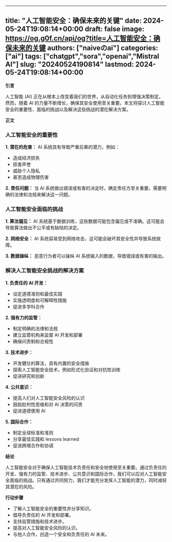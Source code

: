 
---
title: "人工智能安全：确保未来的关键"
date: 2024-05-24T19:08:14+00:00
draft: false
image: https://og.g0f.cn/api/og?title=人工智能安全：确保未来的关键
authors: ["naiveのai"]
categories: ["ai"]
tags: ["chatgpt","sora","openai","Mistral AI"]
slug: "20240524190814"
lastmod: 2024-05-24T19:08:14+00:00
---
**引言**

人工智能 (AI) 正在从根本上改变着我们的世界，从自动化任务到增强决策制定。然而，随着 AI 的力量不断增长，确保其安全使用至关重要。本文将探讨人工智能安全的重要性、面临的挑战以及解决这些挑战的潜在解决方案。

**正文**

### 人工智能安全的重要性

**1. 潜在的危害：**
AI 系统具有导致严重后果的潜力，例如：
* 造成经济损失
* 损害声誉
* 威胁个人隐私
* 甚至造成物理伤害

**2. 责任问题：**
当 AI 系统做出错误或有害的决定时，确定责任方至关重要。需要明确的法律和法规来解决这一问题。

### 人工智能安全面临的挑战

**1. 算法偏见：**
AI 系统基于数据训练，这些数据可能包含偏见或不准确。这可能会导致算法做出不公平或有缺陷的决定。

**2. 网络安全：**
AI 系统容易受到网络攻击，这可能会破坏其安全性并导致系统故障。

**3. 数据操纵：**
恶意行为者可以操纵 AI 系统输入的数据，导致错误或有害的输出。

### 解决人工智能安全挑战的解决方案

**1. 负责任的 AI 开发：**
* 设定道德准则和最佳实践
* 实施透明度和可解释性措施
* 促进多学科合作

**2. 强有力的监管：**
* 制定明确的法律和法规
* 建立监管机构来监督 AI 开发和部署
* 确保问责制和合规性

**3. 技术进步：**
* 开发健壮的算法，具有内置的安全措施
* 探索人工智能安全技术，例如形式化验证和对抗性训练
* 促进研究和创新

**4. 公共意识：**
* 提高人们对人工智能安全风险的认识
* 鼓励批判性思维和对 AI 决策的问责
* 促进道德使用 AI

**5. 国际合作：**
* 制定全球标准和准则
* 分享最佳实践和 lessons learned
* 促进跨境合作和协调

**结论**

人工智能安全对于确保人工智能技术负责任和安全地使用至关重要。通过负责任的开发、强有力的监管、技术进步、公共意识和国际合作，我们可以应对人工智能安全面临的挑战。只有通过共同努力，我们才能充分发挥人工智能的潜力，同时减轻其潜在的风险。

**行动步骤**

* 了解人工智能安全的重要性并分享知识。
* 倡导负责任的 AI 开发和部署。
* 支持监管措施和技术进步。
* 提高对人工智能安全风险的认识。
* 与他人合作，创造一个安全和负责任的 AI 未来。